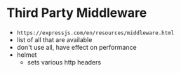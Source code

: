 # Third Party Middleware

* `https://expressjs.com/en/resources/middleware.html`
* list of all that are available
* don't use all, have effect on performance
* helmet
  * sets various http headers